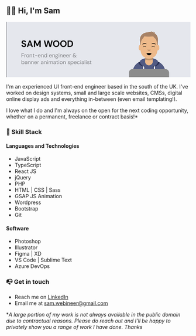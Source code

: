 ## 👋🏼 Hi, I'm Sam

![Sam Wood - Front-end engineer & banner animation specialist](/assets/github-readme-banner.png)

I'm an experienced UI front-end engineer based in the south of the UK. I've worked on design systems, small and large scale websites, CMSs, digital online display ads and everything in-between (even email templating!). 

I love what I do and I'm always on the open for the next coding opportunity, whether on a permanent, freelance or contract basis!\*

### 🔧 Skill Stack 

#### Languages and Technologies
- JavaScript
- TypeScript
- React JS
- jQuery
- PHP
- HTML | CSS | Sass
- GSAP JS Animation
- Wordpress
- Bootstrap
- Git

#### Software
- Photoshop
- Illustrator
- Figma | XD 
- VS Code | Sublime Text
- Azure DevOps

### 📭  Get in touch

- Reach me on [LinkedIn](https://www.linkedin.com/in/samwood23/)
- Email me at [sam.webineer@gmail.com](mailto:sam.webineer@gmail.com)

\**A large portion of my work is not always available in the public domain due to contractual reasons. Please do reach out and  I\'ll be happy to privately show you a range of work I have done. Thanks*

<!--
**sam-webineer/sam-webineer** is a ✨ _special_ ✨ repository because its `README.md` (this file) appears on your GitHub profile.

Here are some ideas to get you started:

- 🔭 I’m currently working on ...
- 🌱 I’m currently learning ...
- 👯 I’m looking to collaborate on ...
- 🤔 I’m looking for help with ...
- 💬 Ask me about ...
- 📫 How to reach me: ...
- 😄 Pronouns: ...
- ⚡ Fun fact: ...
-->
